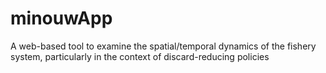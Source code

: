 # minouwApp
A web-based tool to examine the spatial/temporal dynamics of the fishery system, particularly in the context of discard-reducing policies
